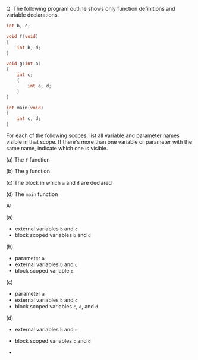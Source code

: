 Q: The following program outline shows only function definitions and variable
declarations.

```c
int b, c;

void f(void)
{
    int b, d;
}

void g(int a)
{
    int c;
    {
        int a, d;
    }
}

int main(void)
{
    int c, d;
}
```

For each of the following scopes, list all variable and parameter names visible
in that scope. If there's more than one variable or parameter with the same
name, indicate which one is visible.

(a) The `f` function

(b) The `g` function

(c) The block in which `a` and `d` are declared

(d) The `main` function

A:

(a)

- external variables `b` and `c`
- block scoped variables `b` and `d`

(b)

- parameter `a`
- external variables `b` and `c`
- block scoped variable `c`

(c)

- parameter `a`
- external variables `b` and `c`
- block scoped variables `c`, `a`, and `d`

(d)

- external variables `b` and `c`
- block scoped variables `c` and `d`

-
